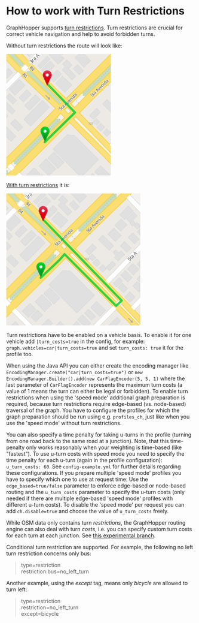 # How to work with Turn Restrictions

GraphHopper supports [turn restrictions](http://wiki.openstreetmap.org/wiki/Relation:restriction).
Turn restrictions are crucial for correct vehicle navigation and help to avoid forbidden turns.

Without turn restrictions the route will look like:

![turn without turn restrictions](./images/turn-restrictions-wrong.png)

[With turn restrictions](https://graphhopper.com/maps/?point=23.1047%2C-82.44319&point=23.10544%2C-82.44316) it is:

![turn with turn restrictions](./images/turn-restrictions-correct.png)

Turn restrictions have to be enabled on a vehicle basis. To enable it for one vehicle add
`|turn_costs=true` in the config, for example: `graph.vehicles=car|turn_costs=true`
and set `turn_costs: true` it for the profile too.

When using the Java API you can either create the encoding manager like `EncodingManager.create("car|turn_costs=true")` or
`new EncodingManager.Builder().add(new CarFlagEncoder(5, 5, 1)` where the last parameter of `CarFlagEncoder` represents
the maximum turn costs (a value of 1 means the turn can either be legal or forbidden).
To enable turn restrictions when using the 'speed mode' additional graph preparation is required, because turn restrictions
require edge-based (vs. node-based) traversal of the graph. You have to configure the profiles for which the graph
preparation should be run using e.g. `profiles_ch`, just like when you use the 'speed mode' without turn restrictions.

You can also specify a time penalty for taking u-turns in the profile (turning from one road back to the same road at a junction).
Note, that this time-penalty only works reasonably when your weighting is time-based (like "fastest"). To use u-turn 
costs with speed mode you need to specify the time penalty for each u-turn (again in the profile configuration):
 `u_turn_costs: 60`. See `config-example.yml` for further details regarding these configurations. 
If you prepare multiple 'speed mode' profiles you have to specify which 
one to use at request time: Use the `edge_based=true/false` parameter to enforce edge-based or node-based routing and 
the `u_turn_costs` parameter to specify the u-turn costs (only needed if there are multiple edge-based 'speed mode'
profiles with different u-turn costs). To disable the 'speed mode' per request you can add `ch.disable=true` and choose
the value of `u_turn_costs` freely.

While OSM data only contains turn *restrictions*, the GraphHopper routing engine can also deal with turn *costs*, i.e.
you can specify custom turn costs for each turn at each junction. See [this experimental branch](https://github.com/graphhopper/graphhopper/tree/turn_costs_calc).

Conditional turn restriction are supported. For example, the following no left turn restriction concerns only bus:

> type=restriction  
> restriction:bus=no_left_turn

Another example, using the *except* tag, means only *bicycle* are allowed to turn left:

> type=restriction  
> restriction=no_left_turn  
> except=bicycle

